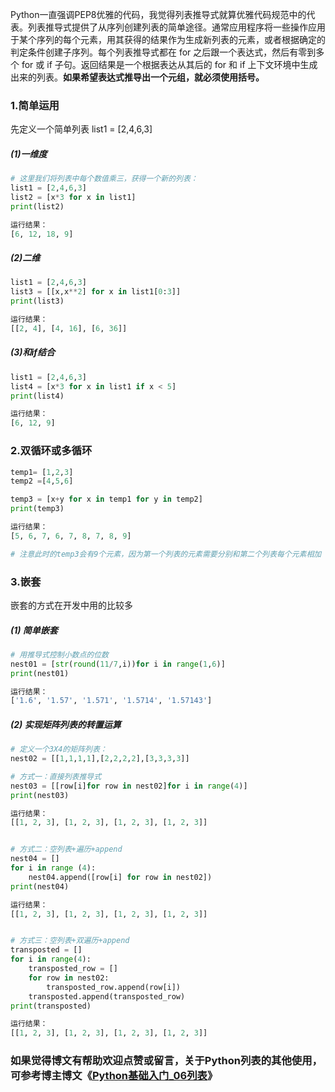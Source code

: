 ﻿Python一直强调PEP8优雅的代码，我觉得列表推导式就算优雅代码规范中的代表。列表推导式提供了从序列创建列表的简单途径。通常应用程序将一些操作应用于某个序列的每个元素，用其获得的结果作为生成新列表的元素，或者根据确定的判定条件创建子序列。每个列表推导式都在 for 之后跟一个表达式，然后有零到多个 for 或 if 子句。返回结果是一个根据表达从其后的 for 和 if 上下文环境中生成出来的列表。**如果希望表达式推导出一个元组，就必须使用括号。**

### 1.简单运用
 先定义一个简单列表
list1 = [2,4,6,3]

#####  (1)一维度
```python
# 这里我们将列表中每个数值乘三，获得一个新的列表：
list1 = [2,4,6,3]
list2 = [x*3 for x in list1]
print(list2)

运行结果：
[6, 12, 18, 9]
```
##### (2)二维
```python
list1 = [2,4,6,3]
list3 = [[x,x**2] for x in list1[0:3]]
print(list3)

运行结果：
[[2, 4], [4, 16], [6, 36]]
```
##### (3)和if结合
```python
list1 = [2,4,6,3]
list4 = [x*3 for x in list1 if x < 5]
print(list4)

运行结果：
[6, 12, 9]
```

### 2.双循环或多循环

```python
temp1= [1,2,3]
temp2 =[4,5,6]

temp3 = [x+y for x in temp1 for y in temp2]
print(temp3)

运行结果：
[5, 6, 7, 6, 7, 8, 7, 8, 9]

# 注意此时的temp3会有9个元素，因为第一个列表的元素需要分别和第二个列表每个元素相加
```

###  3.嵌套
 嵌套的方式在开发中用的比较多
##### (1) 简单嵌套

```python
# 用推导式控制小数点的位数
nest01 = [str(round(11/7,i))for i in range(1,6)]
print(nest01)

运行结果：
['1.6', '1.57', '1.571', '1.5714', '1.57143']
```

##### (2) 实现矩阵列表的转置运算

```python
# 定义一个3X4的矩阵列表：
nest02 = [[1,1,1,1],[2,2,2,2],[3,3,3,3]]

# 方式一：直接列表推导式
nest03 = [[row[i]for row in nest02]for i in range(4)]
print(nest03)

运行结果：
[[1, 2, 3], [1, 2, 3], [1, 2, 3], [1, 2, 3]]


# 方式二：空列表+遍历+append
nest04 = []
for i in range (4):
	nest04.append([row[i] for row in nest02])
print(nest04)

运行结果：
[[1, 2, 3], [1, 2, 3], [1, 2, 3], [1, 2, 3]]


# 方式三：空列表+双遍历+append
transposted = []
for i in range(4):
	transposted_row = []
	for row in nest02:
		transposted_row.append(row[i])
	transposted.append(transposted_row)
print(transposted)

运行结果：
[[1, 2, 3], [1, 2, 3], [1, 2, 3], [1, 2, 3]]

```


### 如果觉得博文有帮助欢迎点赞或留言，关于Python列表的其他使用，可参考博主博文《[Python基础入门_06列表](https://blog.csdn.net/ZZQHELLO2018/article/details/80866059)》

